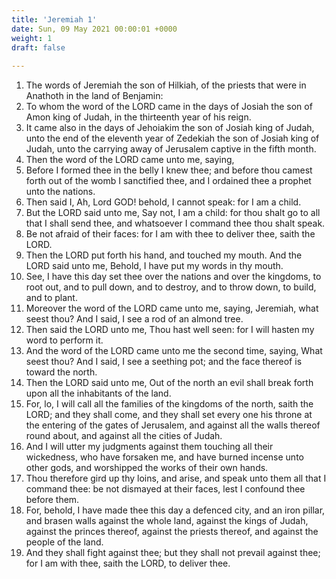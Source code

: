 ```yaml
---
title: 'Jeremiah 1'
date: Sun, 09 May 2021 00:00:01 +0000
weight: 1
draft: false
  
---
```


1. The words of Jeremiah the son of Hilkiah, of the priests that were in Anathoth in the land of Benjamin:
2. To whom the word of the LORD came in the days of Josiah the son of Amon king of Judah, in the thirteenth year of his reign.
3. It came also in the days of Jehoiakim the son of Josiah king of Judah, unto the end of the eleventh year of Zedekiah the son of Josiah king of Judah, unto the carrying away of Jerusalem captive in the fifth month.
4. Then the word of the LORD came unto me, saying,
5. Before I formed thee in the belly I knew thee; and before thou camest forth out of the womb I sanctified thee, and I ordained thee a prophet unto the nations.
6. Then said I, Ah, Lord GOD! behold, I cannot speak: for I am a child.
7. But the LORD said unto me, Say not, I am a child: for thou shalt go to all that I shall send thee, and whatsoever I command thee thou shalt speak.
8. Be not afraid of their faces: for I am with thee to deliver thee, saith the LORD.
9. Then the LORD put forth his hand, and touched my mouth. And the LORD said unto me, Behold, I have put my words in thy mouth.
10. See, I have this day set thee over the nations and over the kingdoms, to root out, and to pull down, and to destroy, and to throw down, to build, and to plant.
11. Moreover the word of the LORD came unto me, saying, Jeremiah, what seest thou? And I said, I see a rod of an almond tree.
12. Then said the LORD unto me, Thou hast well seen: for I will hasten my word to perform it.
13. And the word of the LORD came unto me the second time, saying, What seest thou? And I said, I see a seething pot; and the face thereof is toward the north.
14. Then the LORD said unto me, Out of the north an evil shall break forth upon all the inhabitants of the land.
15. For, lo, I will call all the families of the kingdoms of the north, saith the LORD; and they shall come, and they shall set every one his throne at the entering of the gates of Jerusalem, and against all the walls thereof round about, and against all the cities of Judah.
16. And I will utter my judgments against them touching all their wickedness, who have forsaken me, and have burned incense unto other gods, and worshipped the works of their own hands.
17. Thou therefore gird up thy loins, and arise, and speak unto them all that I command thee: be not dismayed at their faces, lest I confound thee before them.
18. For, behold, I have made thee this day a defenced city, and an iron pillar, and brasen walls against the whole land, against the kings of Judah, against the princes thereof, against the priests thereof, and against the people of the land.
19. And they shall fight against thee; but they shall not prevail against thee; for I am with thee, saith the LORD, to deliver thee.
